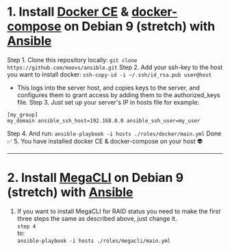 # 1. Install [Docker CE](https://docs.docker.com/install/linux/docker-ce/debian/) & [docker-compose](https://docs.docker.com/compose/install/) on Debian 9 (stretch) with [Ansible](https://www.ansible.com/)

Step 1. Clone this repository locally:
```git clone https://github.com/moovs/ansible.git```
Step 2. Add your ssh-key to the host you want to install docker:
```ssh-copy-id -i ~/.ssh/id_rsa.pub user@host```
- This logs into the server host, and copies keys to the server, and configures them to grant access by adding them to the authorized_keys file.
Step 3. Just set up your server's IP in hosts file for example:
``` 
[my_group]
my_domain ansible_ssh_host=192.168.0.0 ansible_ssh_user=my_user
```
Step 4. And run: 
```ansible-playbook -i hosts ./roles/docker/main.yml```
Done ✅ 5. You have installed docker CE & docker-compose on your host :alien:

***
# 2. Install [MegaCLI](http://hwraid.le-vert.net/wiki/DebianPackages) on Debian 9 (stretch) with [Ansible](https://www.ansible.com/)

1. If you want to install MegaCLI for RAID status you need to make the first three steps the same as described above, just change it.<br />
```step 4```<br />
to:<br />
```ansible-playbook -i hosts ./roles/megacli/main.yml```
